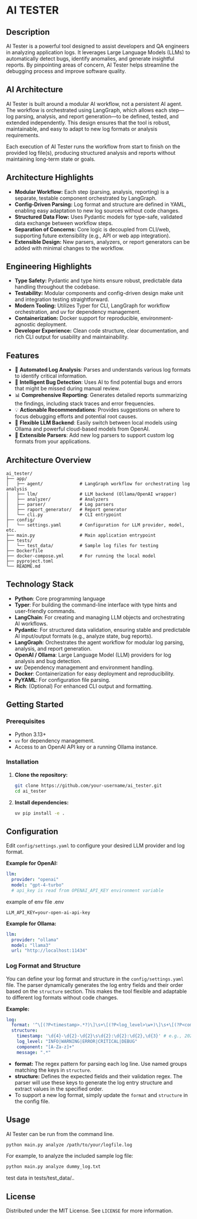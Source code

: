 # AI TESTER

## Description

AI Tester is a powerful tool designed to assist developers and QA engineers in analyzing application logs. It leverages Large Language Models (LLMs) to automatically detect bugs, identify anomalies, and generate insightful reports. By pinpointing areas of concern, AI Tester helps streamline the debugging process and improve software quality.

## AI Architecture

AI Tester is built around a modular AI workflow, not a persistent AI agent. The workflow is orchestrated using LangGraph, which allows each step—log parsing, analysis, and report generation—to be defined, tested, and extended independently. This design ensures that the tool is robust, maintainable, and easy to adapt to new log formats or analysis requirements.

Each execution of AI Tester runs the workflow from start to finish on the provided log file(s), producing structured analysis and reports without maintaining long-term state or goals.

## Architecture Highlights

- **Modular Workflow:** Each step (parsing, analysis, reporting) is a separate, testable component orchestrated by LangGraph.
- **Config-Driven Parsing:** Log format and structure are defined in YAML, enabling easy adaptation to new log sources without code changes.
- **Structured Data Flow:** Uses Pydantic models for type-safe, validated data exchange between workflow steps.
- **Separation of Concerns:** Core logic is decoupled from CLI/web, supporting future extensibility (e.g., API or web app integration).
- **Extensible Design:** New parsers, analyzers, or report generators can be added with minimal changes to the workflow.

## Engineering Highlights

- **Type Safety:** Pydantic and type hints ensure robust, predictable data handling throughout the codebase.
- **Testability:** Modular components and config-driven design make unit and integration testing straightforward.
- **Modern Tooling:** Utilizes Typer for CLI, LangGraph for workflow orchestration, and uv for dependency management.
- **Containerization:** Docker support for reproducible, environment-agnostic deployment.
- **Developer Experience:** Clean code structure, clear documentation, and rich CLI output for usability and maintainability.

## Features

- 🚀 **Automated Log Analysis**: Parses and understands various log formats to identify critical information.
- 🐞 **Intelligent Bug Detection**: Uses AI to find potential bugs and errors that might be missed during manual review.
- 📊 **Comprehensive Reporting**: Generates detailed reports summarizing the findings, including stack traces and error frequencies.
- 💡 **Actionable Recommendations**: Provides suggestions on where to focus debugging efforts and potential root causes.
- 🔄 **Flexible LLM Backend**: Easily switch between local models using Ollama and powerful cloud-based models from OpenAI.
- 🧩 **Extensible Parsers**: Add new log parsers to support custom log formats from your applications.

## Architecture Overview

```
ai_tester/
├── app/
│   ├── agent/              # LangGraph workflow for orchestrating log analysis
│   ├── llm/                # LLM backend (Ollama/OpenAI wrapper)
│   ├── analyzer/           # Analyzers
│   ├── parser/             # Log parsers
│   ├── raport_generator/   # Report generator
│   └── cli.py              # CLI entrypoint
├── config/
│   └── settings.yaml       # Configuration for LLM provider, model, etc.
├── main.py                 # Main application entrypoint
├── tests/
│   └── test_data/          # Sample log files for testing
├── Dockerfile
├── docker-compose.yml      # For running the local model
├── pyproject.toml
└── README.md
```

## Technology Stack

- **Python**: Core programming language
- **Typer**: For building the command-line interface with type hints and user-friendly commands.
- **LangChain**: For creating and managing LLM objects and orchestrating AI workflows.
- **Pydantic**: For structured data validation, ensuring stable and predictable AI input/output formats (e.g., analyze state, bug reports).
- **LangGraph**: Orchestrates the agent workflow for modular log parsing, analysis, and report generation.
- **OpenAI / Ollama**: Large Language Model (LLM) providers for log analysis and bug detection.
- **uv**: Dependency management and environment handling.
- **Docker**: Containerization for easy deployment and reproducibility.
- **PyYAML**: For configuration file parsing.
- **Rich**: (Optional) For enhanced CLI output and formatting.

## Getting Started

### Prerequisites

- Python 3.13+
- `uv` for dependency management.
- Access to an OpenAI API key or a running Ollama instance.

### Installation

1.  **Clone the repository:**

    ```bash
    git clone https://github.com/your-username/ai_tester.git
    cd ai_tester
    ```

2.  **Install dependencies:**
    ```bash
    uv pip install -e .
    ```

## Configuration

Edit `config/settings.yaml` to configure your desired LLM provider and log format.

**Example for OpenAI:**

```yaml
llm:
  provider: "openai"
  model: "gpt-4-turbo"
  # api_key is read from OPENAI_API_KEY environment variable
```

example of env file .env

```
LLM_API_KEY=your-open-ai-api-key
```

**Example for Ollama:**

```yaml
llm:
  provider: "ollama"
  model: "llama3"
  url: "http://localhost:11434"
```

### Log Format and Structure

You can define your log format and structure in the `config/settings.yaml` file. The parser dynamically generates the log entry fields and their order based on the `structure` section. This makes the tool flexible and adaptable to different log formats without code changes.

**Example:**

```yaml
log:
  format: '^\[(?P<timestamp>.*?)\]\s+\[(?P<log_level>\w+)\]\s+\[(?P<component>.*?)\]\s+(?P<message>.*)$'
  structure:
    timestamp: '\d{4}-\d{2}-\d{2}\s\d{2}:\d{2}:\d{2},\d{3}' # e.g., 2024-08-01 09:01:12,400
    log_level: "INFO|WARNING|ERROR|CRITICAL|DEBUG"
    component: "[A-Za-z]+"
    message: ".*"
```

- **format:** The regex pattern for parsing each log line. Use named groups matching the keys in `structure`.
- **structure:** Defines the expected fields and their validation regex. The parser will use these keys to generate the log entry structure and extract values in the specified order.
- To support a new log format, simply update the `format` and `structure` in the config file.

## Usage

AI Tester can be run from the command line.

```bash
python main.py analyze /path/to/your/logfile.log
```

For example, to analyze the included sample log file:

```bash
python main.py analyze dummy_log.txt
```

test data in tests/test_data/..

## License

Distributed under the MIT License. See `LICENSE` for more information.
